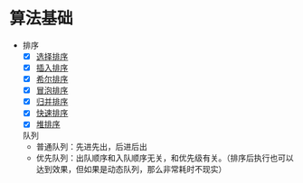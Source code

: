 # 算法基础

- 排序
  - [x] [选择排序](./sort/selectSort.js)
  - [x] [插入排序](./sort/insertSort.js)
  - [x] [希尔排序](./sort/shellSort.js)
  - [x] [冒泡排序](./sort/bubbleSort.js)
  - [x] [归并排序](./sort/mergeSort.js)
  - [x] [快速排序](./sort/quickSort.js)
  - [x] [堆排序](./sort/heapify.js)

  队列
  - 普通队列：先进先出，后进后出
  - 优先队列：出队顺序和入队顺序无关，和优先级有关。（排序后执行也可以达到效果，但如果是动态队列，那么非常耗时不现实）